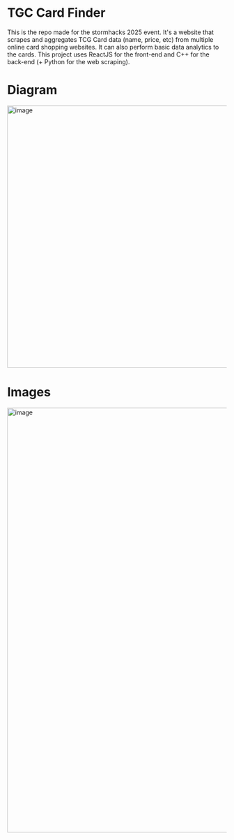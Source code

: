 # TGC Card Finder
This is the repo made for the stormhacks 2025 event. It's a website that scrapes and aggregates TCG Card data (name, price, etc) from multiple online card shopping websites. It can also perform basic data analytics to the cards. This project uses ReactJS for the front-end and C++ for the back-end (+ Python for the web scraping).

# Diagram
<img width="641" height="601" alt="image" src="https://github.com/user-attachments/assets/a46a26e5-a657-42cd-bfe3-6f34d123d8c0" />

# Images
<img width="1272" height="974" alt="image" src="https://github.com/user-attachments/assets/c1b3f039-71e5-4437-885b-40a927b6f852" />
